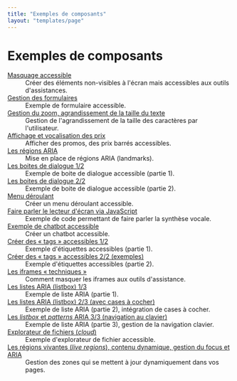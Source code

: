 ```yaml
---
title: "Exemples de composants"
layout: "templates/page"
---
```


# Exemples de composants

<dl>
    <dt><a href="masquage-accessible/">Masquage accessible</a></dt>
    <dd>Créer des éléments non-visibles à l'écran mais accessibles aux outils d'assistances.</dd>
    <dt><a href="formulaires/">Gestion des formulaires</a><dt>
    <dd>Exemple de formulaire accessible.</dd>
    <dt><a href="zoom/">Gestion du zoom, agrandissement de la taille du texte</a><dt>
    <dd>Gestion de l'agrandissement de la taille des caractères par l'utilisateur.</dd>
    <dt><a href="vocalisation-des-prix/">Affichage et vocalisation des prix</a><dt>
    <dd>Afficher des promos, des prix barrés accessibles.</dd>
    <dt><a href="landmarks-aria/">Les régions ARIA</a><dt>
    <dd>Mise en place de régions ARIA (<span lang="en">landmarks</span>).</dd>
    <dt><a href="boites-de-dialogue/1/">Les boites de dialogue 1/2</a><dt>
    <dd>Exemple de boite de dialogue accessible (partie 1).</dd>
    <dt><a href="boites-de-dialogue/2/">Les boites de dialogue 2/2</a><dt>
    <dd>Exemple de boite de dialogue accessible (partie 2).</dd>
    <dt><a href="menu-deroulant/">Menu déroulant</a><dt>
    <dd>Créer un menu déroulant accessible.</dd>
    <dt><a href="faire-parler-le-lecteur-d-ecran/">Faire parler le lecteur d'écran via JavaScript</a><dt>
    <dd>Exemple de code permettant de faire parler la synthèse vocale.</dd>
    <dt><a href="bonnes-pratiques-pour-un-chatbot/">Exemple de chatbot accessible</a><dt>
    <dd>Créer un chatbot accessible.</dd>
    <dt><a href="tags/">Créer des «&nbsp;tags&nbsp;» accessibles 1/2</a><dt>
    <dd>Exemple d'étiquettes accessibles (partie 1).</dd>
    <dt><a href="tags/2/">Créer des «&nbsp;tags&nbsp;» accessibles 2/2 (exemples)</a><dt>
    <dd>Exemple d'étiquettes accessibles (partie 2).</dd>
    <dt><a href="iframes-techniques/">Les <span lang="en">iframes</span> «&nbsp;techniques&nbsp;»</a><dt>
    <dd>Comment masquer les <span lang="en">iframes</span> aux outils d'assistance.</dd>
    <dt><a href="listbox/">Les listes <abbr>ARIA</abbr> (listbox) 1/3</a><dt>
    <dd>Exemple de liste ARIA (partie 1).</dd>
    <dt><a href="listbox-avec-cases-a-cocher/">Les listes <abbr>ARIA</abbr> (listbox) 2/3 (avec cases à cocher)</a><dt>
    <dd>Exemple de liste ARIA (partie 2), intégration de cases à cocher.</dd>
    <dt><a href="listbox-et-navigation-clavier/">Les <i lang="en">listbox</i> et <i lang="en">patterns</i> <abbr>ARIA</abbr> 3/3 (navigation au clavier)</a><dt>
    <dd>Exemple de liste ARIA (partie 3), gestion de la navigation clavier.</dd>
    <dt><a href="explorateur-de-fichiers/">Explorateur de fichiers (<i lang="en">cloud</i>)</a><dt>
    <dd>Exemple d'explorateur de fichier accessible.</dd>
    <dt><a href="gestion-dynamique-du-focus/">Les régions vivantes (<i lang="en">live regions</i>), contenu dynamique, gestion du focus et <abbr>ARIA</abbr></a></dt>
    <dd>Gestion des zones qui se mettent à jour dynamiquement dans vos pages.</dd>
</dl>
